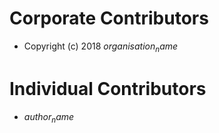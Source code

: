 Corporate Contributors
======================

- Copyright (c) 2018 $organisation_name$

Individual Contributors
=======================

- $author_name$
